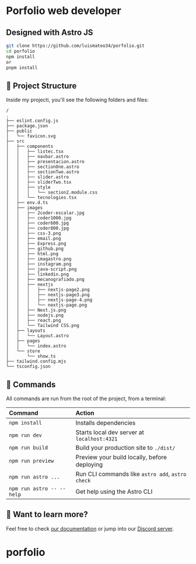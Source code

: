 # Porfolio web developer
## Designed with Astro JS

```sh
git clone https://github.com/luismateo34/porfolio.git
cd porfolio
npm install
or
pnpm install
```

## 🚀 Project Structure
Inside my projecti, you'll see the following folders and files:
```text
/
.
├── eslint.config.js
├── package.json
├── public
│   └── favicon.svg
├── src
│   ├── components
│   │   ├── listec.tsx
│   │   ├── navbar.astro
│   │   ├── presentacion.astro
│   │   ├── sectionOne.astro
│   │   ├── sectionTwo.astro
│   │   ├── slider.astro
│   │   ├── sliderTwo.tsx
│   │   ├── style
│   │   │   └── section2.module.css
│   │   └── tecnologies.tsx
│   ├── env.d.ts
│   ├── images
│   │   ├── 2coder-escalar.jpg
│   │   ├── coder1000.jpg
│   │   ├── coder600.jpg
│   │   ├── coder800.jpg
│   │   ├── css-3.png
│   │   ├── email.png
│   │   ├── Express.png
│   │   ├── github.png
│   │   ├── html.png
│   │   ├── imagastro.png
│   │   ├── instagram.png
│   │   ├── java-script.png
│   │   ├── linkedin.png
│   │   ├── mecanografiado.png
│   │   ├── nextjs
│   │   │   ├── nextjs-page2.png
│   │   │   ├── nextjs-page3.png
│   │   │   ├── nextjs-page-4.png
│   │   │   └── nextjs-page.png
│   │   ├── Next.js.png
│   │   ├── nodejs.png
│   │   ├── react.png
│   │   └── Tailwind CSS.png
│   ├── layouts
│   │   └── Layout.astro
│   ├── pages
│   │   └── index.astro
│   └── store
│       └── show.ts
├── tailwind.config.mjs
└── tsconfig.json
```
## 🧞 Commands

All commands are run from the root of the project, from a terminal:

| Command                   | Action                                           |
| :------------------------ | :----------------------------------------------- |
| `npm install`             | Installs dependencies                            |
| `npm run dev`             | Starts local dev server at `localhost:4321`      |
| `npm run build`           | Build your production site to `./dist/`          |
| `npm run preview`         | Preview your build locally, before deploying     |
| `npm run astro ...`       | Run CLI commands like `astro add`, `astro check` |
| `npm run astro -- --help` | Get help using the Astro CLI                     |

## 👀 Want to learn more?

Feel free to check [our documentation](https://docs.astro.build) or jump into our [Discord server](https://astro.build/chat).
# porfolio
